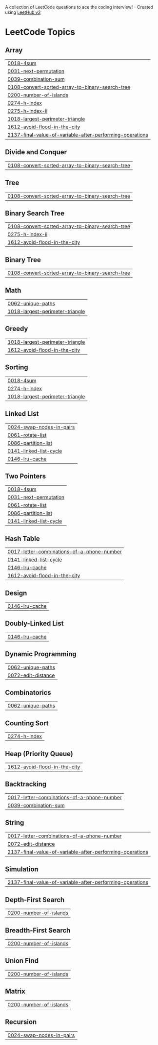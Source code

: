 A collection of LeetCode questions to ace the coding interview! - Created using [LeetHub v2](https://github.com/arunbhardwaj/LeetHub-2.0)
<!---LeetCode Topics Start-->
# LeetCode Topics
## Array
|  |
| ------- |
| [0018-4sum](https://github.com/luvhac7/LeetCode_EndGame/tree/master/0018-4sum) |
| [0031-next-permutation](https://github.com/luvhac7/LeetCode_EndGame/tree/master/0031-next-permutation) |
| [0039-combination-sum](https://github.com/luvhac7/LeetCode_EndGame/tree/master/0039-combination-sum) |
| [0108-convert-sorted-array-to-binary-search-tree](https://github.com/luvhac7/LeetCode_EndGame/tree/master/0108-convert-sorted-array-to-binary-search-tree) |
| [0200-number-of-islands](https://github.com/luvhac7/LeetCode_EndGame/tree/master/0200-number-of-islands) |
| [0274-h-index](https://github.com/luvhac7/LeetCode_EndGame/tree/master/0274-h-index) |
| [0275-h-index-ii](https://github.com/luvhac7/LeetCode_EndGame/tree/master/0275-h-index-ii) |
| [1018-largest-perimeter-triangle](https://github.com/luvhac7/LeetCode_EndGame/tree/master/1018-largest-perimeter-triangle) |
| [1612-avoid-flood-in-the-city](https://github.com/luvhac7/LeetCode_EndGame/tree/master/1612-avoid-flood-in-the-city) |
| [2137-final-value-of-variable-after-performing-operations](https://github.com/luvhac7/LeetCode_EndGame/tree/master/2137-final-value-of-variable-after-performing-operations) |
## Divide and Conquer
|  |
| ------- |
| [0108-convert-sorted-array-to-binary-search-tree](https://github.com/luvhac7/LeetCode_EndGame/tree/master/0108-convert-sorted-array-to-binary-search-tree) |
## Tree
|  |
| ------- |
| [0108-convert-sorted-array-to-binary-search-tree](https://github.com/luvhac7/LeetCode_EndGame/tree/master/0108-convert-sorted-array-to-binary-search-tree) |
## Binary Search Tree
|  |
| ------- |
| [0108-convert-sorted-array-to-binary-search-tree](https://github.com/luvhac7/LeetCode_EndGame/tree/master/0108-convert-sorted-array-to-binary-search-tree) |
| [0275-h-index-ii](https://github.com/luvhac7/LeetCode_EndGame/tree/master/0275-h-index-ii) |
| [1612-avoid-flood-in-the-city](https://github.com/luvhac7/LeetCode_EndGame/tree/master/1612-avoid-flood-in-the-city) |
## Binary Tree
|  |
| ------- |
| [0108-convert-sorted-array-to-binary-search-tree](https://github.com/luvhac7/LeetCode_EndGame/tree/master/0108-convert-sorted-array-to-binary-search-tree) |
## Math
|  |
| ------- |
| [0062-unique-paths](https://github.com/luvhac7/LeetCode_EndGame/tree/master/0062-unique-paths) |
| [1018-largest-perimeter-triangle](https://github.com/luvhac7/LeetCode_EndGame/tree/master/1018-largest-perimeter-triangle) |
## Greedy
|  |
| ------- |
| [1018-largest-perimeter-triangle](https://github.com/luvhac7/LeetCode_EndGame/tree/master/1018-largest-perimeter-triangle) |
| [1612-avoid-flood-in-the-city](https://github.com/luvhac7/LeetCode_EndGame/tree/master/1612-avoid-flood-in-the-city) |
## Sorting
|  |
| ------- |
| [0018-4sum](https://github.com/luvhac7/LeetCode_EndGame/tree/master/0018-4sum) |
| [0274-h-index](https://github.com/luvhac7/LeetCode_EndGame/tree/master/0274-h-index) |
| [1018-largest-perimeter-triangle](https://github.com/luvhac7/LeetCode_EndGame/tree/master/1018-largest-perimeter-triangle) |
## Linked List
|  |
| ------- |
| [0024-swap-nodes-in-pairs](https://github.com/luvhac7/LeetCode_EndGame/tree/master/0024-swap-nodes-in-pairs) |
| [0061-rotate-list](https://github.com/luvhac7/LeetCode_EndGame/tree/master/0061-rotate-list) |
| [0086-partition-list](https://github.com/luvhac7/LeetCode_EndGame/tree/master/0086-partition-list) |
| [0141-linked-list-cycle](https://github.com/luvhac7/LeetCode_EndGame/tree/master/0141-linked-list-cycle) |
| [0146-lru-cache](https://github.com/luvhac7/LeetCode_EndGame/tree/master/0146-lru-cache) |
## Two Pointers
|  |
| ------- |
| [0018-4sum](https://github.com/luvhac7/LeetCode_EndGame/tree/master/0018-4sum) |
| [0031-next-permutation](https://github.com/luvhac7/LeetCode_EndGame/tree/master/0031-next-permutation) |
| [0061-rotate-list](https://github.com/luvhac7/LeetCode_EndGame/tree/master/0061-rotate-list) |
| [0086-partition-list](https://github.com/luvhac7/LeetCode_EndGame/tree/master/0086-partition-list) |
| [0141-linked-list-cycle](https://github.com/luvhac7/LeetCode_EndGame/tree/master/0141-linked-list-cycle) |
## Hash Table
|  |
| ------- |
| [0017-letter-combinations-of-a-phone-number](https://github.com/luvhac7/LeetCode_EndGame/tree/master/0017-letter-combinations-of-a-phone-number) |
| [0141-linked-list-cycle](https://github.com/luvhac7/LeetCode_EndGame/tree/master/0141-linked-list-cycle) |
| [0146-lru-cache](https://github.com/luvhac7/LeetCode_EndGame/tree/master/0146-lru-cache) |
| [1612-avoid-flood-in-the-city](https://github.com/luvhac7/LeetCode_EndGame/tree/master/1612-avoid-flood-in-the-city) |
## Design
|  |
| ------- |
| [0146-lru-cache](https://github.com/luvhac7/LeetCode_EndGame/tree/master/0146-lru-cache) |
## Doubly-Linked List
|  |
| ------- |
| [0146-lru-cache](https://github.com/luvhac7/LeetCode_EndGame/tree/master/0146-lru-cache) |
## Dynamic Programming
|  |
| ------- |
| [0062-unique-paths](https://github.com/luvhac7/LeetCode_EndGame/tree/master/0062-unique-paths) |
| [0072-edit-distance](https://github.com/luvhac7/LeetCode_EndGame/tree/master/0072-edit-distance) |
## Combinatorics
|  |
| ------- |
| [0062-unique-paths](https://github.com/luvhac7/LeetCode_EndGame/tree/master/0062-unique-paths) |
## Counting Sort
|  |
| ------- |
| [0274-h-index](https://github.com/luvhac7/LeetCode_EndGame/tree/master/0274-h-index) |
## Heap (Priority Queue)
|  |
| ------- |
| [1612-avoid-flood-in-the-city](https://github.com/luvhac7/LeetCode_EndGame/tree/master/1612-avoid-flood-in-the-city) |
## Backtracking
|  |
| ------- |
| [0017-letter-combinations-of-a-phone-number](https://github.com/luvhac7/LeetCode_EndGame/tree/master/0017-letter-combinations-of-a-phone-number) |
| [0039-combination-sum](https://github.com/luvhac7/LeetCode_EndGame/tree/master/0039-combination-sum) |
## String
|  |
| ------- |
| [0017-letter-combinations-of-a-phone-number](https://github.com/luvhac7/LeetCode_EndGame/tree/master/0017-letter-combinations-of-a-phone-number) |
| [0072-edit-distance](https://github.com/luvhac7/LeetCode_EndGame/tree/master/0072-edit-distance) |
| [2137-final-value-of-variable-after-performing-operations](https://github.com/luvhac7/LeetCode_EndGame/tree/master/2137-final-value-of-variable-after-performing-operations) |
## Simulation
|  |
| ------- |
| [2137-final-value-of-variable-after-performing-operations](https://github.com/luvhac7/LeetCode_EndGame/tree/master/2137-final-value-of-variable-after-performing-operations) |
## Depth-First Search
|  |
| ------- |
| [0200-number-of-islands](https://github.com/luvhac7/LeetCode_EndGame/tree/master/0200-number-of-islands) |
## Breadth-First Search
|  |
| ------- |
| [0200-number-of-islands](https://github.com/luvhac7/LeetCode_EndGame/tree/master/0200-number-of-islands) |
## Union Find
|  |
| ------- |
| [0200-number-of-islands](https://github.com/luvhac7/LeetCode_EndGame/tree/master/0200-number-of-islands) |
## Matrix
|  |
| ------- |
| [0200-number-of-islands](https://github.com/luvhac7/LeetCode_EndGame/tree/master/0200-number-of-islands) |
## Recursion
|  |
| ------- |
| [0024-swap-nodes-in-pairs](https://github.com/luvhac7/LeetCode_EndGame/tree/master/0024-swap-nodes-in-pairs) |
<!---LeetCode Topics End-->